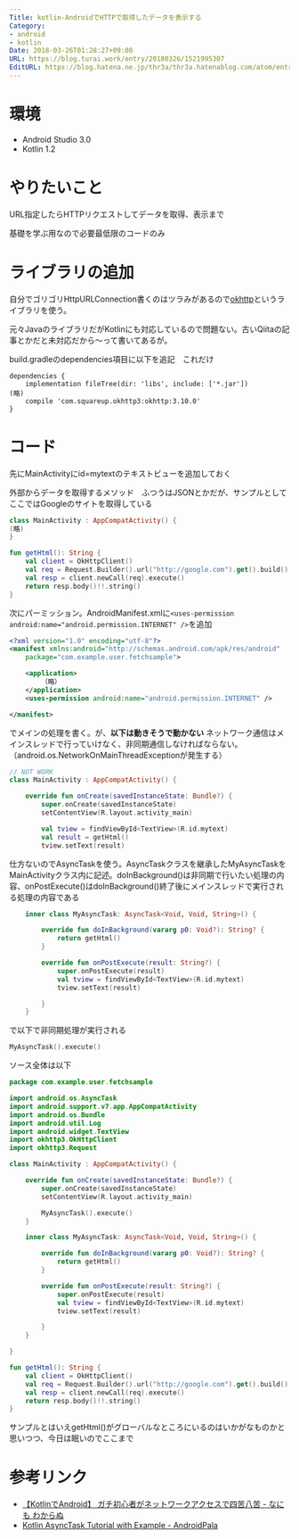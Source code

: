 ```yaml
---
Title: kotlin-AndroidでHTTPで取得したデータを表示する
Category:
- android
- kotlin
Date: 2018-03-26T01:28:27+09:00
URL: https://blog.turai.work/entry/20180326/1521995307
EditURL: https://blog.hatena.ne.jp/thr3a/thr3a.hatenablog.com/atom/entry/17391345971629467732
---
```


# 環境

- Android Studio 3.0
- Kotlin 1.2

# やりたいこと

URL指定したらHTTPリクエストしてデータを取得、表示まで

基礎を学ぶ用なので必要最低限のコードのみ

# ライブラリの追加

自分でゴリゴリHttpURLConnection書くのはツラみがあるので[okhttp](https://github.com/square/okhttp)というライブラリを使う。

元々JavaのライブラリだがKotlinにも対応しているので問題ない。古いQiitaの記事とかだと未対応だから～って書いてあるが。

build.gradleのdependencies項目に以下を追記　これだけ

```
dependencies {
    implementation fileTree(dir: 'libs', include: ['*.jar'])
(略)
    compile 'com.squareup.okhttp3:okhttp:3.10.0'
}
```

# コード

先にMainActivityにid=mytextのテキストビューを追加しておく

外部からデータを取得するメソッド　ふつうはJSONとかだが、サンプルとしてここではGoogleのサイトを取得している

```kotlin
class MainActivity : AppCompatActivity() {
(略)
}

fun getHtml(): String {
    val client = OkHttpClient()
    val req = Request.Builder().url("http://google.com").get().build()
    val resp = client.newCall(req).execute()
    return resp.body()!!.string()
}
```

次にパーミッション。AndroidManifest.xmlに`<uses-permission android:name="android.permission.INTERNET" />`を追加

```xml
<?xml version="1.0" encoding="utf-8"?>
<manifest xmlns:android="http://schemas.android.com/apk/res/android"
    package="com.example.user.fetchsample">

    <application>
        （略）
    </application>
    <uses-permission android:name="android.permission.INTERNET" />

</manifest>
```

でメインの処理を書く。が、**以下は動きそうで動かない** ネットワーク通信はメインスレッドで行っていけなく、非同期通信しなければならない。（android.os.NetworkOnMainThreadExceptionが発生する）

```kotlin
// NOT WORK
class MainActivity : AppCompatActivity() {

    override fun onCreate(savedInstanceState: Bundle?) {
        super.onCreate(savedInstanceState)
        setContentView(R.layout.activity_main)

        val tview = findViewById<TextView>(R.id.mytext)
        val result = getHtml()
        tview.setText(result)
```

仕方ないのでAsyncTaskを使う。AsyncTaskクラスを継承したMyAsyncTaskをMainActivityクラス内に記述。doInBackground()は非同期で行いたい処理の内容、onPostExecute()はdoInBackground()終了後にメインスレッドで実行される処理の内容である

```kotlin
    inner class MyAsyncTask: AsyncTask<Void, Void, String>() {

        override fun doInBackground(vararg p0: Void?): String? {
            return getHtml()
        }

        override fun onPostExecute(result: String?) {
            super.onPostExecute(result)
            val tview = findViewById<TextView>(R.id.mytext)
            tview.setText(result)

        }
    }
```

で以下で非同期処理が実行される

```kotlin
MyAsyncTask().execute()
```

ソース全体は以下

```kotlin
package com.example.user.fetchsample

import android.os.AsyncTask
import android.support.v7.app.AppCompatActivity
import android.os.Bundle
import android.util.Log
import android.widget.TextView
import okhttp3.OkHttpClient
import okhttp3.Request

class MainActivity : AppCompatActivity() {

    override fun onCreate(savedInstanceState: Bundle?) {
        super.onCreate(savedInstanceState)
        setContentView(R.layout.activity_main)

        MyAsyncTask().execute()
    }

    inner class MyAsyncTask: AsyncTask<Void, Void, String>() {

        override fun doInBackground(vararg p0: Void?): String? {
            return getHtml()
        }

        override fun onPostExecute(result: String?) {
            super.onPostExecute(result)
            val tview = findViewById<TextView>(R.id.mytext)
            tview.setText(result)

        }
    }

}

fun getHtml(): String {
    val client = OkHttpClient()
    val req = Request.Builder().url("http://google.com").get().build()
    val resp = client.newCall(req).execute()
    return resp.body()!!.string()
}
```

サンプルとはいえgetHtml()がグローバルなところにいるのはいかがなものかと思いつつ、今日は眠いのでここまで

# 参考リンク

- [【KotlinでAndroid】 ガチ初心者がネットワークアクセスで四苦八苦 - なにも わからぬ](http://htkb.hateblo.jp/entry/2016/11/06/225706)
- [Kotlin AsyncTask Tutorial with Example - AndroidPala](http://androidpala.com/kotlin-asynctask-android/)
